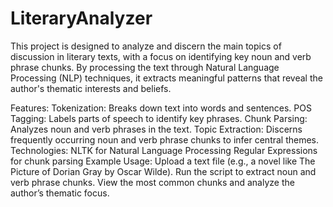 # LiteraryAnalyzer
This project is designed to analyze and discern the main topics of discussion in literary texts, with a focus on identifying key noun and verb phrase chunks. By processing the text through Natural Language Processing (NLP) techniques, it extracts meaningful patterns that reveal the author's thematic interests and beliefs.

Features:
Tokenization: Breaks down text into words and sentences.
POS Tagging: Labels parts of speech to identify key phrases.
Chunk Parsing: Analyzes noun and verb phrases in the text.
Topic Extraction: Discerns frequently occurring noun and verb phrase chunks to infer central themes.
Technologies:
NLTK for Natural Language Processing
Regular Expressions for chunk parsing
Example Usage:
Upload a text file (e.g., a novel like The Picture of Dorian Gray by Oscar Wilde).
Run the script to extract noun and verb phrase chunks.
View the most common chunks and analyze the author’s thematic focus.
